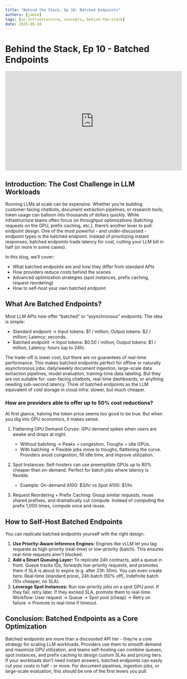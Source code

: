 ```yaml
---
title: "Behind the Stack, Ep 10: Batched Endpoints"
authors: [jamie]
tags: [ai-infrastructure, concepts, behind-the-stack]
date: 2025-09-10
---
```


# Behind the Stack, Ep 10 - Batched Endpoints

<iframe width="560" height="315" src="https://www.youtube.com/embed/udJIFz8ActA?si=9GIGK9qkgQKljXGI" title="YouTube video player" frameborder="0" allow="accelerometer; autoplay; clipboard-write; encrypted-media; gyroscope; picture-in-picture; web-share" referrerpolicy="strict-origin-when-cross-origin" allowfullscreen></iframe>

## Introduction: The Cost Challenge in LLM Workloads
Running LLMs at scale can be expensive. Whether you’re building customer-facing chatbots, document extraction pipelines, or research tools, token usage can balloon into thousands of dollars quickly. While infrastructure teams often focus on throughput optimizations (batching requests on the GPU, prefix caching, etc.), there’s another lever to pull: endpoint design. One of the most powerful - and under-discussed - endpoint types is the batched endpoint. Instead of prioritizing instant responses, batched endpoints trade latency for cost, cutting your LLM bill in half (or more in some cases). 

In this blog, we’ll cover: 
- What batched endpoints are and how they differ from standard APIs 
- How providers reduce costs behind the scenes 
- Advanced optimization strategies (spot instances, prefix caching, request reordering) 
- How to self-host your own batched endpoint 

## What Are Batched Endpoints?
Most LLM APIs now offer “batched” or “asynchronous” endpoints. The idea is simple: 
- Standard endpoint → Input tokens: $1 / million; Output tokens: $2 / million; Latency: seconds. 
- Batched endpoint → Input tokens: $0.50 / million; Output tokens: $1 / million; Latency: hours (up to 24h). 

The trade-off is lower cost, but there are no guarantees of real-time performance. This makes batched endpoints perfect for offline or naturally asynchronous jobs: daily/weekly document ingestion, large-scale data extraction pipelines, model evaluation, training-time data labeling. But they are not suitable for: user-facing chatbots, real-time dashboards, or anything needing sub-second latency. Think of batched endpoints as the LLM equivalent of cold storage in cloud infra: slower, but much cheaper.

### How are providers able to offer up to 50% cost reductions?
At first glance, halving the token price seems too good to be true. But when you dig into GPU economics, it makes sense. 

1. Flattening GPU Demand Curves: GPU demand spikes when users are awake and drops at night. 
    - Without batching → Peaks = congestion, Troughs = idle GPUs. 
    - With batching → Flexible jobs move to troughs, flattening the curve. 
Providers avoid congestion, fill idle time, and improve utilization. 

2. Spot Instances: Self-hosters can use preemptible GPUs up to 80% cheaper than on-demand. Perfect for batch jobs where latency is flexible. 
    - Example: On-demand A100: $3/hr vs Spot A100: $1/hr. 
3. Request Reordering + Prefix Caching: Group similar requests, reuse shared prefixes, and dramatically cut compute. Instead of computing the prefix 1,000 times, compute once and reuse.

## How to Self-Host Batched Endpoints
You can replicate batched endpoints yourself with the right design. 
1. **Use Priority-Aware Inference Engines:** Engines like vLLM let you tag requests as high-priority (real-time) or low-priority (batch). This ensures real-time requests aren’t blocked. 
2. **Add a Smart Queuing Layer:** To replicate 24h contracts, add a queue in front. Queue tracks IDs, forwards low-priority requests, and promotes them if SLA is about to expire (e.g. after 23h 30m). You can even create tiers: Real-time (standard price), 24h batch (50% off), Indefinite batch (10x cheaper, no SLA). 
3. **Leverage Spot Instances:** Run low-priority jobs on a spot GPU pool. If they fail, retry later. If they exceed SLA, promote them to real-time. Workflow: User request → Queue → Spot pool (cheap) → Retry on failure → Promote to real-time if timeout.

## Conclusion: Batched Endpoints as a Core Optimization
Batched endpoints are more than a discounted API tier - they’re a core strategy for scaling LLM workloads. Providers use them to smooth demand and maximize GPU utilization, and teams self-hosting can combine queues, spot instances, and prefix caching to design custom SLAs and pricing tiers. If your workloads don’t need instant answers, batched endpoints can easily cut your costs in half - or more. For document pipelines, ingestion jobs, or large-scale evaluation, this should be one of the first levers you pull.